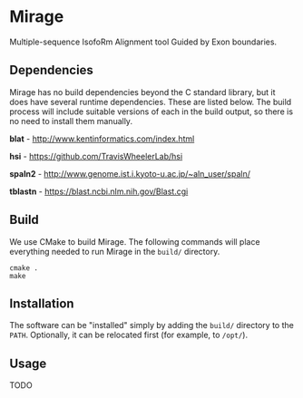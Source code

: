 # Mirage

Multiple-sequence IsofoRm Alignment tool Guided by Exon boundaries.

## Dependencies

Mirage has no build dependencies beyond the C standard library, but it does have
several runtime dependencies. These are listed below. The build process will
include suitable versions of each in the build output, so there is no need to
install them manually.

**blat** - <http://www.kentinformatics.com/index.html>

**hsi** - <https://github.com/TravisWheelerLab/hsi>

**spaln2** - <http://www.genome.ist.i.kyoto-u.ac.jp/~aln_user/spaln/>

**tblastn** - <https://blast.ncbi.nlm.nih.gov/Blast.cgi>

## Build

We use CMake to build Mirage. The following commands will place everything
needed to run Mirage in the `build/` directory.

```
cmake .
make
```

## Installation

 The software can be "installed" simply by adding the `build/` directory to the
 `PATH`. Optionally, it can be relocated first (for example, to `/opt/`).

## Usage

TODO
